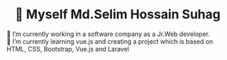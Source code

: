  <h1 style="text-align:center">👋 Myself Md.Selim Hossain Suhag </h1>

🔭 I’m currently working in a software company as a Jr.Web developer. <br/>
🌱 I’m currently learning vue.js and creating a project which is based on HTML, CSS, Bootstrap, Vue.js and Laravel <br/>

<!--
**Selim1710/Selim1710** is a ✨ _special_ ✨ repository because its `README.md` (this file) appears on your GitHub profile.

Here are some ideas to get you started:

- 🔭 I’m currently working on ...
- 🌱 I’m currently learning ...
- 👯 I’m looking to collaborate on ...
- 🤔 I’m looking for help with ...
- 💬 Ask me about ...
- 📫 How to reach me: ...
- 😄 Pronouns: ...
- ⚡ Fun fact: ...
-->
